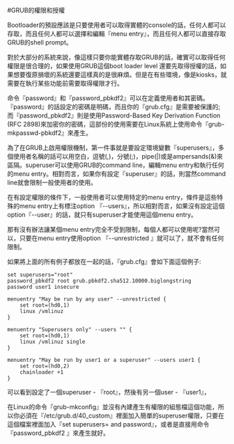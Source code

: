 #GRUB的權限和授權

Bootloader的預設應該是只要使用者可以取得實體的console的話，任何人都可以存取，而且任何人都可以選擇和編輯『menu entry』，而且任何人都可以直接存取GRUB的shell prompt。

對於大部分的系統來說，像這樣只要你能實體存取GRUB的話，確實可以取得任何權限是很合理的，如果使用GRUB這個boot loader level 還要先取得授權的話，如果想要復原損壞的系統還要這樣真的是很麻煩。但是在有些環境，像是kiosks，就需要在執行某些功能前需要取得權限才行。

命令『password』和『password_pbkdf2』可以在定義使用者和其密碼。『password』的話設定的密碼是明碼，而且你的『grub.cfg』是需要被保護的; 而『password_pbkdf2』則是使用Password-Based Key Derivation Function (RFC 2898)來加密你的密碼，這部份的使用需要在Linux系統上使用命令『grub-mkpasswd-pbkdf2』來產生。

為了在GRUB上啟用權限機制，第一件事就是要設定環境變數『superusers』，多個使用者名稱的話可以用空白，逗號(,)，分號(;)，pipe(|)或是ampersands(&)來區隔。superuser可以使用GRUB的command line，編輯menu entry和執行任何的menu entry。相對而言，如果你有設定『superuser』的話，則當然command line就會限制一般使用者的使用。

在有設定權限的條件下，一般使用者可以使用特定的menu entry，條件是這些特殊的menu entry上有標注option 『--users』，所以相對而言，如果沒有設定這個option『--user』的話，就只有superuser才能使用這個menu entry。

那有沒有辦法讓某個menu entry完全不受到限制，每個人都可以使用呢?當然可以，只要在menu entry使用option 『--unrestricted 』就可以了，就不會有任何限制。

如果將上面的所有例子都放在一起的話，『grub.cfg』會如下面這個例子:

```
set superusers="root"
password_pbkdf2 root grub.pbkdf2.sha512.10000.biglongstring
password user1 insecure

menuentry "May be run by any user" --unrestricted {
	set root=(hd0,1)
	linux /vmlinuz
}

menuentry "Superusers only" --users "" {
	set root=(hd0,1)
	linux /vmlinuz single
}

menuentry "May be run by user1 or a superuser" --users user1 {
	set root=(hd0,2)
	chainloader +1
}
```
可以看到設定了一個superuser - 『root』，然後有另一個user - 『user1』，

在Linux的命令『grub-mkconfig』並沒有內建產生有權限的組態檔這個功能，所以你必須在『/etc/grub.d/40_custom』裡面加入簡單的superuser權限，只要在這個檔案裡面加入『set superusers= and password』，或者是直接用命令『password_pbkdf2 』來產生就好。


